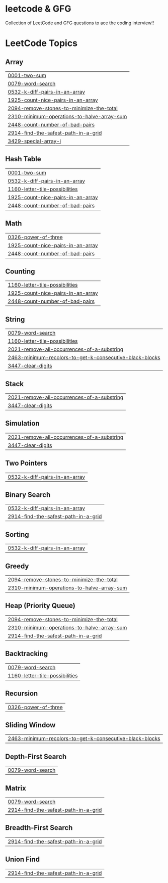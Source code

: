 # leetcode & GFG
Collection of LeetCode and GFG questions to ace the coding interview!!

<!---LeetCode Topics Start-->
# LeetCode Topics
## Array
|  |
| ------- |
| [0001-two-sum](https://github.com/prabhatkr007/leetcode-GFG-Problems/tree/master/0001-two-sum) |
| [0079-word-search](https://github.com/prabhatkr007/leetcode-GFG-Problems/tree/master/0079-word-search) |
| [0532-k-diff-pairs-in-an-array](https://github.com/prabhatkr007/leetcode-GFG-Problems/tree/master/0532-k-diff-pairs-in-an-array) |
| [1925-count-nice-pairs-in-an-array](https://github.com/prabhatkr007/leetcode-GFG-Problems/tree/master/1925-count-nice-pairs-in-an-array) |
| [2094-remove-stones-to-minimize-the-total](https://github.com/prabhatkr007/leetcode-GFG-Problems/tree/master/2094-remove-stones-to-minimize-the-total) |
| [2310-minimum-operations-to-halve-array-sum](https://github.com/prabhatkr007/leetcode-GFG-Problems/tree/master/2310-minimum-operations-to-halve-array-sum) |
| [2448-count-number-of-bad-pairs](https://github.com/prabhatkr007/leetcode-GFG-Problems/tree/master/2448-count-number-of-bad-pairs) |
| [2914-find-the-safest-path-in-a-grid](https://github.com/prabhatkr007/leetcode-GFG-Problems/tree/master/2914-find-the-safest-path-in-a-grid) |
| [3429-special-array-i](https://github.com/prabhatkr007/leetcode-GFG-Problems/tree/master/3429-special-array-i) |
## Hash Table
|  |
| ------- |
| [0001-two-sum](https://github.com/prabhatkr007/leetcode-GFG-Problems/tree/master/0001-two-sum) |
| [0532-k-diff-pairs-in-an-array](https://github.com/prabhatkr007/leetcode-GFG-Problems/tree/master/0532-k-diff-pairs-in-an-array) |
| [1160-letter-tile-possibilities](https://github.com/prabhatkr007/leetcode-GFG-Problems/tree/master/1160-letter-tile-possibilities) |
| [1925-count-nice-pairs-in-an-array](https://github.com/prabhatkr007/leetcode-GFG-Problems/tree/master/1925-count-nice-pairs-in-an-array) |
| [2448-count-number-of-bad-pairs](https://github.com/prabhatkr007/leetcode-GFG-Problems/tree/master/2448-count-number-of-bad-pairs) |
## Math
|  |
| ------- |
| [0326-power-of-three](https://github.com/prabhatkr007/leetcode-GFG-Problems/tree/master/0326-power-of-three) |
| [1925-count-nice-pairs-in-an-array](https://github.com/prabhatkr007/leetcode-GFG-Problems/tree/master/1925-count-nice-pairs-in-an-array) |
| [2448-count-number-of-bad-pairs](https://github.com/prabhatkr007/leetcode-GFG-Problems/tree/master/2448-count-number-of-bad-pairs) |
## Counting
|  |
| ------- |
| [1160-letter-tile-possibilities](https://github.com/prabhatkr007/leetcode-GFG-Problems/tree/master/1160-letter-tile-possibilities) |
| [1925-count-nice-pairs-in-an-array](https://github.com/prabhatkr007/leetcode-GFG-Problems/tree/master/1925-count-nice-pairs-in-an-array) |
| [2448-count-number-of-bad-pairs](https://github.com/prabhatkr007/leetcode-GFG-Problems/tree/master/2448-count-number-of-bad-pairs) |
## String
|  |
| ------- |
| [0079-word-search](https://github.com/prabhatkr007/leetcode-GFG-Problems/tree/master/0079-word-search) |
| [1160-letter-tile-possibilities](https://github.com/prabhatkr007/leetcode-GFG-Problems/tree/master/1160-letter-tile-possibilities) |
| [2021-remove-all-occurrences-of-a-substring](https://github.com/prabhatkr007/leetcode-GFG-Problems/tree/master/2021-remove-all-occurrences-of-a-substring) |
| [2463-minimum-recolors-to-get-k-consecutive-black-blocks](https://github.com/prabhatkr007/leetcode-GFG-Problems/tree/master/2463-minimum-recolors-to-get-k-consecutive-black-blocks) |
| [3447-clear-digits](https://github.com/prabhatkr007/leetcode-GFG-Problems/tree/master/3447-clear-digits) |
## Stack
|  |
| ------- |
| [2021-remove-all-occurrences-of-a-substring](https://github.com/prabhatkr007/leetcode-GFG-Problems/tree/master/2021-remove-all-occurrences-of-a-substring) |
| [3447-clear-digits](https://github.com/prabhatkr007/leetcode-GFG-Problems/tree/master/3447-clear-digits) |
## Simulation
|  |
| ------- |
| [2021-remove-all-occurrences-of-a-substring](https://github.com/prabhatkr007/leetcode-GFG-Problems/tree/master/2021-remove-all-occurrences-of-a-substring) |
| [3447-clear-digits](https://github.com/prabhatkr007/leetcode-GFG-Problems/tree/master/3447-clear-digits) |
## Two Pointers
|  |
| ------- |
| [0532-k-diff-pairs-in-an-array](https://github.com/prabhatkr007/leetcode-GFG-Problems/tree/master/0532-k-diff-pairs-in-an-array) |
## Binary Search
|  |
| ------- |
| [0532-k-diff-pairs-in-an-array](https://github.com/prabhatkr007/leetcode-GFG-Problems/tree/master/0532-k-diff-pairs-in-an-array) |
| [2914-find-the-safest-path-in-a-grid](https://github.com/prabhatkr007/leetcode-GFG-Problems/tree/master/2914-find-the-safest-path-in-a-grid) |
## Sorting
|  |
| ------- |
| [0532-k-diff-pairs-in-an-array](https://github.com/prabhatkr007/leetcode-GFG-Problems/tree/master/0532-k-diff-pairs-in-an-array) |
## Greedy
|  |
| ------- |
| [2094-remove-stones-to-minimize-the-total](https://github.com/prabhatkr007/leetcode-GFG-Problems/tree/master/2094-remove-stones-to-minimize-the-total) |
| [2310-minimum-operations-to-halve-array-sum](https://github.com/prabhatkr007/leetcode-GFG-Problems/tree/master/2310-minimum-operations-to-halve-array-sum) |
## Heap (Priority Queue)
|  |
| ------- |
| [2094-remove-stones-to-minimize-the-total](https://github.com/prabhatkr007/leetcode-GFG-Problems/tree/master/2094-remove-stones-to-minimize-the-total) |
| [2310-minimum-operations-to-halve-array-sum](https://github.com/prabhatkr007/leetcode-GFG-Problems/tree/master/2310-minimum-operations-to-halve-array-sum) |
| [2914-find-the-safest-path-in-a-grid](https://github.com/prabhatkr007/leetcode-GFG-Problems/tree/master/2914-find-the-safest-path-in-a-grid) |
## Backtracking
|  |
| ------- |
| [0079-word-search](https://github.com/prabhatkr007/leetcode-GFG-Problems/tree/master/0079-word-search) |
| [1160-letter-tile-possibilities](https://github.com/prabhatkr007/leetcode-GFG-Problems/tree/master/1160-letter-tile-possibilities) |
## Recursion
|  |
| ------- |
| [0326-power-of-three](https://github.com/prabhatkr007/leetcode-GFG-Problems/tree/master/0326-power-of-three) |
## Sliding Window
|  |
| ------- |
| [2463-minimum-recolors-to-get-k-consecutive-black-blocks](https://github.com/prabhatkr007/leetcode-GFG-Problems/tree/master/2463-minimum-recolors-to-get-k-consecutive-black-blocks) |
## Depth-First Search
|  |
| ------- |
| [0079-word-search](https://github.com/prabhatkr007/leetcode-GFG-Problems/tree/master/0079-word-search) |
## Matrix
|  |
| ------- |
| [0079-word-search](https://github.com/prabhatkr007/leetcode-GFG-Problems/tree/master/0079-word-search) |
| [2914-find-the-safest-path-in-a-grid](https://github.com/prabhatkr007/leetcode-GFG-Problems/tree/master/2914-find-the-safest-path-in-a-grid) |
## Breadth-First Search
|  |
| ------- |
| [2914-find-the-safest-path-in-a-grid](https://github.com/prabhatkr007/leetcode-GFG-Problems/tree/master/2914-find-the-safest-path-in-a-grid) |
## Union Find
|  |
| ------- |
| [2914-find-the-safest-path-in-a-grid](https://github.com/prabhatkr007/leetcode-GFG-Problems/tree/master/2914-find-the-safest-path-in-a-grid) |
<!---LeetCode Topics End-->